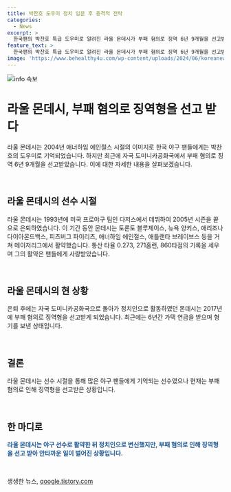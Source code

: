 ```yaml
---
title: 박찬호 도우미 정치 입문 후 충격적 전락
categories:
  - News
excerpt: >
  한국팬의 박찬호 특급 도우미로 알려진 라울 몬데시가 부패 혐의로 징역 6년 9개월을 선고받았다. 메이저리그 13년을 뛰며 기록한 타율 0.273, 271홈런, 860타점의 활약을 펼친 그는 은퇴 후 도미니카공화국에서 정치인으로 활동했으나, 부패 혐의로 2017년 징역형을 선고받았다. 최근 6년간 가택 연금을 받았던 그는 형기를 거의 다 채웠으며, 형량 관련 합의가 이루어져 형기를 맞이했다.
feature_text: >
  한국팬의 박찬호 특급 도우미로 알려진 라울 몬데시가 부패 혐의로 징역 6년 9개월을 선고받았다. 메이저리그 13년을 뛰며 기록한 타율 0.273, 271홈런, 860타점의 활약을 펼친 그는 은퇴 후 도미니카공화국에서 정치인으로 활동했으나, 부패 혐의로 2017년 징역형을 선고받았다. 최근 6년간 가택 연금을 받았던 그는 형기를 거의 다 채웠으며, 형량 관련 합의가 이루어져 형기를 맞이했다.
image: 'https://www.behealthy4u.com/wp-content/uploads/2024/06/koreanews.jpg'
---
```


<p><img src="https://www.behealthy4u.com/wp-content/uploads/2024/06/koreanews.jpg" alt="info 속보" /></p>

<h1>라울 몬데시, 부패 혐의로 징역형을 선고 받다</h1>

<p>라울 몬데시는 2004년 애너하임 에인절스 시절의 이미지로 한국 야구 팬들에게는 박찬호의 도우미로 기억되었습니다. 하지만 최근에 자국 도미니카공화국에서 부패 혐의로 징역 6년 9개월을 선고받았습니다. 이에 대한 자세한 내용을 살펴보겠습니다.</p>

<p data-ke-size="size16">&nbsp;</p>

<h2 data-ke-size="size26">라울 몬데시의 선수 시절</h2>

<p>라울 몬데시는 1993년에 미국 프로야구 팀인 다저스에서 데뷔하여 2005년 시즌을 끝으로 은퇴하였습니다. 이 기간 동안 몬데시는 토론토 블루제이스, 뉴욕 양키스, 애리조나 다이아몬드백스, 피츠버그 파이리츠, 애너하임 에인절스, 애틀랜타 브레이브스 등을 거쳐 메이저리그에서 활약했습니다. 통산 타율 0.273, 271홈런, 860타점의 기록을 세우며 그의 활약은 팬들에게 사랑받았습니다.</p>

<p data-ke-size="size16">&nbsp;</p>

<h2 data-ke-size="size26">라울 몬데시의 현 상황</h2>

<p>은퇴 후에는 자국 도미니카공화국으로 돌아가 정치인으로 활동하였던 몬데시는 2017년에 부패 혐의로 징역형을 선고받게 되었습니다. 최근에는 6년간 가택 연금을 받으며 형기를 보낸 상태입니다.</p>

<p data-ke-size="size16">&nbsp;</p>

<h2 data-ke-size="size26">결론</h2>

<p>라울 몬데시는 선수 시절을 통해 많은 야구 팬들에게 기억되는 선수였으나 현재는 부패 혐의로 인해 징역형을 선고받은 상황입니다.</p>

<p data-ke-size="size16">&nbsp;</p>

<h2 data-ke-size="size26">한 마디로</h2>

<p><b><span style="color: #1a5490;">라울 몬데시는 야구 선수로 활약한 뒤 정치인으로 변신했지만, 부패 혐의로 인해 징역형을 선고 받아 안타까운 일이 벌어진 상황입니다.</span></b></p>

<p data-ke-size="size16">&nbsp;</p>
생생한 뉴스, <a href="https://qoogle.tistory.com" rel="dofollow">qoogle.tistory.com</a>


